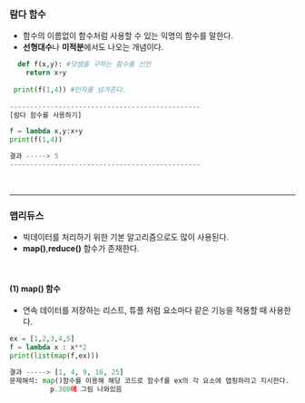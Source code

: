 ### 람다 함수
- 함수의 이름없이 함수처럼 사용할 수 있는 익명의 함수를 말한다.   
- **선형대수**나 **미적분**에서도 나오는 개념이다.  
```python
  def f(x,y): #덧셈을 구하는 함수를 선언
    return x+y 
    
 print(f(1,4)) #인자를 넘겨준다.
 
-----------------------------------------------
[람다 함수를 사용하기]

f = lambda x,y:x+y
print(f(1,4))

결과 -----> 5
-----------------------------------------------
```
<br>
<hr>

### 맵리듀스
- 빅데이터를 처리하기 위한 기본 알고리즘으로도 많이 사용된다.  
- **map()**,**reduce()** 함수가 존재한다.  
<br>

#### (1) map() 함수
- 연속 데이터를 저장하는 리스트, 튜플 처럼 요소마다 같은 기능을 적용할 때 사용한다.  
```python
ex = [1,2,3,4,5]
f = lambda x : x**2
print(list(map(f,ex)))

결과 -----> [1, 4, 9, 16, 25]
문제해석: map()함수를 이용해 해당 코드로 함수f를 ex의 각 요소에 맵핑하라고 지시한다. 
          p.300에 그림 나와있음
```

